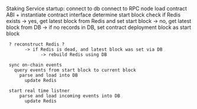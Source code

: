Staking Service startup:
connect to db
connect to RPC node
load contract ABI + instantiate contract interface
determine start block
check if Redis exists
-> yes, get latest block from Redis and set start block
-> no, get latest block from DB
-> if no records in DB, set contract deployment block as start block

     ? reconstruct Redis ?
           -> if Redis is dead, and latest block was set via DB
                 -> rebuild Redis using DB

     sync on-chain events
       query events from start block to current block
         parse and load into DB
           update Redis

     start real time listner
         parse and load incoming events into DB
           update Redis

<!-- TODO:
        - dockerize Staker + Transfer services
 -->
